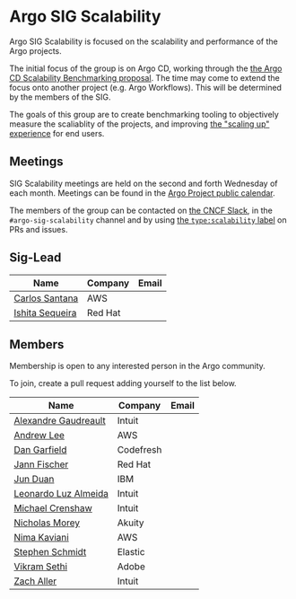 # Argo SIG Scalability

Argo SIG Scalability is focused on the scalability and performance of the Argo projects.

The initial focus of the group is on Argo CD, working through the [the Argo CD Scalability Benchmarking proposal](https://github.com/argoproj/argo-cd/pull/12662). The time may come to extend the focus onto another project (e.g. Argo Workflows). This will be determined by the members of the SIG.

The goals of this group are to create benchmarking tooling to objectively measure the scaliablity of the projects, and improving [the "scaling up" experience](https://argo-cd.readthedocs.io/en/stable/operator-manual/high_availability/#scaling-up) for end users.

## Meetings
SIG Scalability meetings are held on the second and forth Wednesday of each month. Meetings can be found in the [Argo Project public calendar](https://calendar.google.com/calendar/embed?src=argoproj%40gmail.com).

The members of the group can be contacted on [the CNCF Slack](https://slack.cncf.io/), in the `#argo-sig-scalability` channel and by using [the `type:scalability` label](https://github.com/argoproj/argo-cd/pulls?q=is%3Apr+is%3Aopen+label%3Atype%3Ascalability) on PRs and issues.

## Sig-Lead
| Name                                                    | Company   | Email                       |
|---------------------------------------------------------|-----------|-----------------------------|
| [Carlos Santana](https://github.com/csantanapr)         | AWS       |                             |
| [Ishita Sequeira](https://github.com/ishitasequeira)    | Red Hat   |                             |

## Members
Membership is open to any interested person in the Argo community.

To join, create a pull request adding yourself to the list below.

<!-- Alphanumeric order based on `Name` -->
| Name                                                   | Company   | Email |
| ------------------------------------------------------ | --------- | ----- |
| [Alexandre Gaudreault](https://github.com/agaudreault) | Intuit    |       |
| [Andrew Lee](https://github.com/andklee)               | AWS       |       |
| [Dan Garfield](https://github.com/todaywasawesome)     | Codefresh |       |
| [Jann Fischer](https://github.com/jannfis)             | Red Hat   |       |
| [Jun Duan](https://github.com/waltforme)               | IBM       |       |
| [Leonardo Luz Almeida](https://github.com/leoluz)      | Intuit    |       |
| [Michael Crenshaw](https://github.com/crenshaw-dev)    | Intuit    |       |
| [Nicholas Morey](https://github.com/morey-tech)        | Akuity    |       |
| [Nima Kaviani](https://github.com/nimakaviani)         | AWS       |       |
| [Stephen Schmidt](https://github.com/z3r0sum)          | Elastic   |       |
| [Vikram Sethi](https://github.com/vsethi)              | Adobe     |       |
| [Zach Aller](https://github.com/zachaller)             | Intuit    |       |
